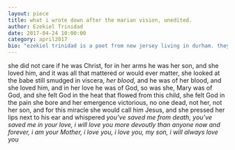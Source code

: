 ```yaml
---
layout: piece
title: what i wrote down after the marian vision, unedited.
author: Ezekiel Trinidad
date: 2017-04-24 10:00:00
category: april2017
bio: "ezekiel trinidad is a poet from new jersey living in durham. they're a gemini."
---
```

she did not care if he was Christ, for in her arms he was her son, and she loved him, and it was all that mattered or would ever matter, she looked at the babe still smudged in viscera, *her blood,* and he was of her blood, and she loved him, and in her love he was of God, so was she, Mary was of God, and she felt God in the heat that flowed from this child, she felt God in the pain she bore and her emergence victorious, no one dead, not her, not her son, and for this miracle she would call him Jesus, and she pressed her lips next to his ear and whispered *you’ve saved me from death, you’ve saved me in your love, i will love you more devoutly than anyone now and forever, i am your Mother, i love you, i love you, my son, i will always love you*